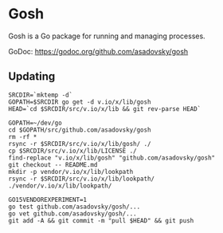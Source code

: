 # Gosh

Gosh is a Go package for running and managing processes.

GoDoc: https://godoc.org/github.com/asadovsky/gosh

## Updating

    SRCDIR=`mktemp -d`
    GOPATH=$SRCDIR go get -d v.io/x/lib/gosh
    HEAD=`cd $SRCDIR/src/v.io/x/lib && git rev-parse HEAD`

    GOPATH=~/dev/go
    cd $GOPATH/src/github.com/asadovsky/gosh
    rm -rf *
    rsync -r $SRCDIR/src/v.io/x/lib/gosh/ ./
    cp $SRCDIR/src/v.io/x/lib/LICENSE ./
    find-replace "v.io/x/lib/gosh" "github.com/asadovsky/gosh"
    git checkout -- README.md
    mkdir -p vendor/v.io/x/lib/lookpath
    rsync -r $SRCDIR/src/v.io/x/lib/lookpath/ ./vendor/v.io/x/lib/lookpath/

    GO15VENDOREXPERIMENT=1
    go test github.com/asadovsky/gosh/...
    go vet github.com/asadovsky/gosh/...
    git add -A && git commit -m "pull $HEAD" && git push
